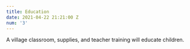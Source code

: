 ```yaml
---
title: Education
date: 2021-04-22 21:21:00 Z
num: '3'
---
```


A village classroom, supplies, and teacher training will educate children.
